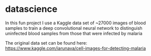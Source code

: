 # datascience

In this fun project I use a Kaggle data set of ~27000 images of blood samples to train a deep convolutional neural network to distinguish uninfected blood samples from those that were infected by malaria

The original data set can be found here:
https://www.kaggle.com/iarunava/cell-images-for-detecting-malaria
